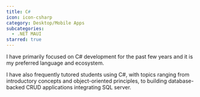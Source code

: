 ```yaml
---
title: C#
icon: icon-csharp
category: Desktop/Mobile Apps
subcategories: 
  - .NET MAUI
starred: true
---
```

I have primarily focused on C# development for the past few years and it is my preferred language and ecosystem.

I have also frequently tutored students using C#, with topics ranging from introductory concepts and object-oriented principles, to building database-backed CRUD applications integrating SQL server.
